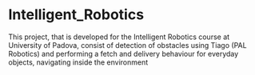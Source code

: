 # Intelligent_Robotics
This project, that is developed for the Intelligent Robotics course at University of Padova, consist of detection of obstacles using Tiago (PAL Robotics) and performing a fetch and delivery behaviour for everyday objects, navigating inside the environment
